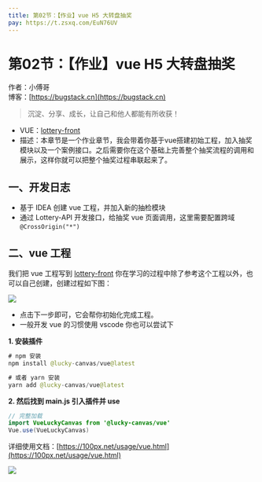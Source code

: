```yaml
---
title: 第02节：【作业】vue H5 大转盘抽奖
pay: https://t.zsxq.com/EuN76UV
---
```


# 第02节：【作业】vue H5 大转盘抽奖

作者：小傅哥
<br/>博客：[https://bugstack.cn](https://bugstack.cn)

>沉淀、分享、成长，让自己和他人都能有所收获！

- VUE：[lottery-front](https://gitcode.net/KnowledgePlanet/lottery-front)
- 描述：本章节是一个作业章节，我会带着你基于vue搭建初始工程，加入抽奖模块以及一个案例接口。之后需要你在这个基础上完善整个抽奖流程的调用和展示，这样你就可以把整个抽奖过程串联起来了。

## 一、开发日志

- 基于 IDEA 创建 vue 工程，并加入新的抽检模块
- 通过 Lottery-API 开发接口，给抽奖 vue 页面调用，这里需要配置跨域 `@CrossOrigin("*")`

## 二、vue 工程

我们把 vue 工程写到 [lottery-front](https://gitcode.net/KnowledgePlanet/lottery-front) 你在学习的过程中除了参考这个工程以外，也可以自己创建，创建过程如下图：

![](https://gitcode.net/KnowledgePlanet/Lottery/-/raw/master/doc/assets/img/Part-4/2-01.png)

- 点击下一步即可，它会帮你初始化完成工程。
- 一般开发 vue 的习惯使用 vscode 你也可以尝试下

**1. 安装插件**

```java
# npm 安装
npm install @lucky-canvas/vue@latest

# 或者 yarn 安装
yarn add @lucky-canvas/vue@latest
```

**2. 然后找到 main.js 引入插件并 use**

```java
// 完整加载
import VueLuckyCanvas from '@lucky-canvas/vue'
Vue.use(VueLuckyCanvas)
```

详细使用文档：[https://100px.net/usage/vue.html](https://100px.net/usage/vue.html)

![](https://gitcode.net/KnowledgePlanet/Lottery/-/raw/master/doc/assets/img/Part-4/2-02.png)